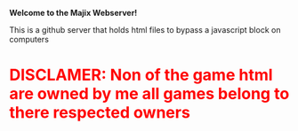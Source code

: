 **Welcome to the Majix Webserver!**

This is a github server that holds html files to bypass a javascript block on computers
<h1 style="color: red;">DISCLAMER: Non of the game html are owned by me all games belong to there respected owners</h1>
